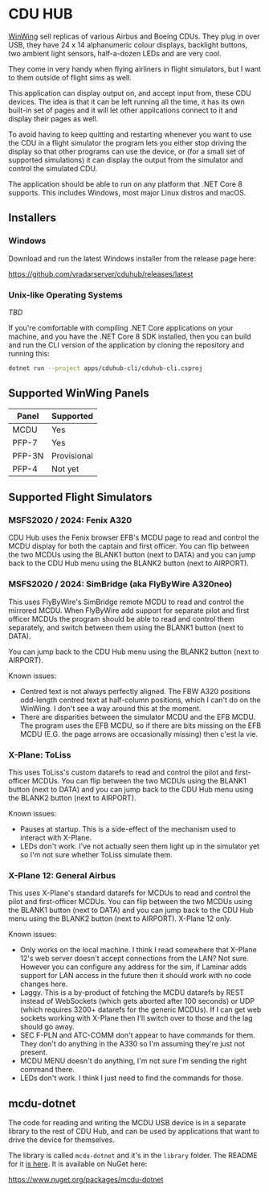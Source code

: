 # CDU HUB

[WinWing](https://uk.winwingsim.com/view/) sell replicas of various Airbus and
Boeing CDUs. They plug in over USB, they have 24 x 14 alphanumeric colour displays,
backlight buttons, two ambient light sensors, half-a-dozen LEDs and are very cool.

They come in very handy when flying airliners in flight simulators, but I
want to them outside of flight sims as well.

This application can display output on, and accept input from, these CDU devices.
The idea is that it can be left running all the time, it has its own built-in
set of pages and it will let other applications connect to it and display their
pages as well.

To avoid having to keep quitting and restarting whenever you want to use the
CDU in a flight simulator the program lets you either stop driving the display
so that other programs can use the device, or (for a small set of supported simulations)
it can display the output from the simulator and control the simulated CDU.

The application should be able to run on any platform that .NET Core 8 supports.
This includes Windows, most major Linux distros and macOS.



## Installers

### Windows

Download and run the latest Windows installer from the release page here:

https://github.com/vradarserver/cduhub/releases/latest


### Unix-like Operating Systems

*TBD*

If you're comfortable with compiling .NET Core applications on your machine,
and you have the .NET Core 8 SDK installed, then you can build and run the
CLI version of the application by cloning the repository and running this:

```bash
dotnet run --project apps/cduhub-cli/cduhub-cli.csproj
```


## Supported WinWing Panels

| Panel  | Supported |
| ---    | --- |
| MCDU   | Yes |
| PFP-7  | Yes |
| PFP-3N | Provisional |
| PFP-4  | Not yet |



## Supported Flight Simulators

### MSFS2020 / 2024: Fenix A320

CDU Hub uses the Fenix browser EFB's MCDU page to read and control the MCDU
display for both the captain and first officer. You can flip between the two
MCDUs using the BLANK1 button (next to DATA) and you can jump back to the
CDU Hub menu using the BLANK2 button (next to AIRPORT).



### MSFS2020 / 2024: SimBridge (aka FlyByWire A320neo)

This uses FlyByWire's SimBridge remote MCDU to read and control the mirrored
MCDU. When FlyByWire add support for separate pilot and first officer MCDUs
the program should be able to read and control them separately, and switch
between them using the BLANK1 button (next to DATA).

You can jump back to the CDU Hub menu using the BLANK2 button (next to AIRPORT).

Known issues:

* Centred text is not always perfectly aligned. The FBW A320 positions
  odd-length centred text at half-column positions, which I can't do on the
  WinWing. I don't see a way around this at the moment.
* There are disparities between the simulator MCDU and the EFB MCDU. The
  program uses the EFB MCDU, so if there are bits missing on the EFB MCDU
  (E.G. the page arrows are occasionally missing) then c'est la vie.



### X-Plane: ToLiss

This uses ToLiss's custom datarefs to read and control the pilot and first-officer
MCDUs. You can flip between the two MCDUs using the BLANK1 button (next to DATA)
and you can jump back to the CDU Hub menu using the BLANK2 button (next to
AIRPORT).

Known issues:

* Pauses at startup. This is a side-effect of the mechanism used to interact with
  X-Plane.
* LEDs don't work. I've not actually seen them light up in the simulator yet so
  I'm not sure whether ToLiss simulate them.



### X-Plane 12: General Airbus

This uses X-Plane's standard datarefs for MCDUs to read and control the pilot and
first-officer MCDUs. You can flip between the two MCDUs using the BLANK1 button
(next to DATA) and you can jump back to the CDU Hub menu using the BLANK2 button
(next to AIRPORT). X-Plane 12 only.

Known issues:

* Only works on the local machine. I think I read somewhere that X-Plane 12's
  web server doesn't accept connections from the LAN? Not sure. However you can
  configure any address for the sim, if Laminar adds support for LAN access in the
  future then it should work with no code changes here.
* Laggy. This is a by-product of fetching the MCDU datarefs by REST instead of
  WebSockets (which gets aborted after 100 seconds) or UDP (which requires 3200+
  datarefs for the generic MCDUs). If I can get web sockets working with X-Plane
  then I'll switch over to those and the lag should go away.
* SEC F-PLN and ATC-COMM don't appear to have commands for them. They don't do
  anything in the A330 so I'm assuming they're just not present.
* MCDU MENU doesn't do anything, I'm not sure I'm sending the right command there.
* LEDs don't work. I think I just need to find the commands for those.



## mcdu-dotnet

The code for reading and writing the MCDU USB device is in a separate library to
the rest of CDU Hub, and can be used by applications that want to drive the device
for themselves.

The library is called `mcdu-dotnet` and it's in the `library` folder. The README
for it [is here](library/mcdu-dotnet/README.md). It is available on NuGet here:

https://www.nuget.org/packages/mcdu-dotnet
